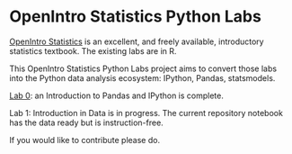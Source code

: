 # OpenIntro Statistics Python Labs

[OpenIntro Statistics](https://www.openintro.org/) is an excellent, and freely available, introductory statistics textbook. The existing labs are in R.

This OpenIntro Statistics Python Labs project aims to convert those labs into the Python data analysis ecosystem: IPython, Pandas, statsmodels.

[Lab 0](http://nbviewer.ipython.org/github/ScatteredInk/OpenIntro-Python-Labs/blob/master/Lab0/Lab-0-Instructions.ipynb): an Introduction to Pandas and IPython is complete.

Lab 1: Introduction in Data is in progress. The current repository notebook has the data ready but is instruction-free.

If you would like to contribute please do.